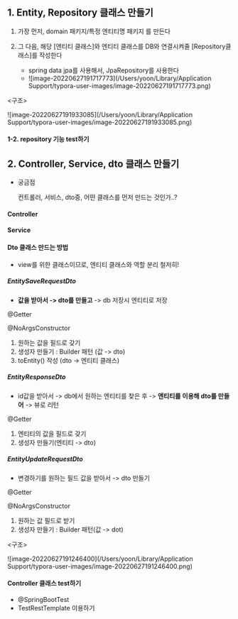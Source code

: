 ## 1. Entity, Repository 클래스 만들기

1. 가장 먼저, domain 패키지/특정 엔티티명 패키지 를 만든다

2. 그 다음, 해당 [엔티티 클래스]와 엔티티 클래스를 DB와 연결시켜줄 [Repository클래스]를 작성한다
   - spring data jpa를 사용해서, JpaRepository를 사용한다
   - ![image-20220627191717773](/Users/yoon/Library/Application Support/typora-user-images/image-20220627191717773.png)

<구조>

![image-20220627191933085](/Users/yoon/Library/Application Support/typora-user-images/image-20220627191933085.png)



#### 1-2. repository 기능 test하기







## 2. Controller, Service, dto 클래스 만들기

- 궁금점

  컨트롤러, 서비스, dto중, 어떤 클래스를 먼저 만드는 것인가..?



#### Controller 



#### Service



#### Dto 클래스 만드는 방법

- view를 위한 클래스이므로, 엔티티 클래스와 역할 분리 철저히!



##### EntitySaveRequestDto

- **값을 받아서 -> dto를 만들고** -> db 저장시 엔티티로 저장

@Getter

@NoArgsConstructor

1. 원하는 값을 필드로 갖기
2. 생성자 만들기 : Builder 패턴 (값 -> dto)
3. toEntity() 작성 (dto -> 엔티티 클래스)



##### EntityResponseDto

- id값을 받아서 -> db에서 원하는 엔티티를 찾은 후 -> **엔티티를 이용해 dto를 만들어** -> 뷰로 리턴

@Getter

1. 엔티티의 값을 필드로 갖기
2. 생성자 만들기(엔티티 -> dto)



##### EntityUpdateRequestDto

- 변경하기를 원하는 필드 값을 받아서 -> dto 만들기

@Getter

@NoArgsConstructor

1. 원하는 값 필드로 받기
2. 생성자 만들기 : Builder 패턴(값 -> dot)



<구조>

![image-20220627191246400](/Users/yoon/Library/Application Support/typora-user-images/image-20220627191246400.png)



#### Controller 클래스 test하기

- @SpringBootTest
- TestRestTemplate 이용하기





